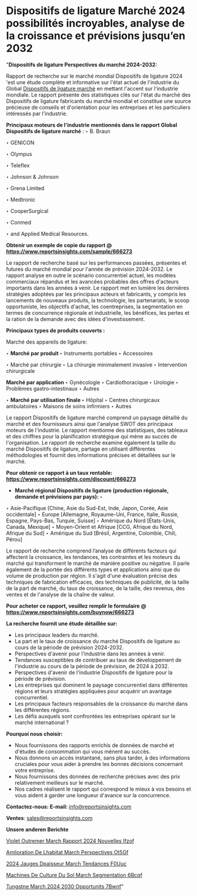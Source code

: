 # Dispositifs de ligature Marché 2024 possibilités incroyables, analyse de la croissance et prévisions jusqu’en 2032

"<strong>Dispositifs de ligature Perspectives du marché 2024-2032:</strong>

Rapport de recherche sur le marché mondial Dispositifs de ligature 2024 'est une étude complète et informative sur l'état actuel de l'industrie du Global <a href=https://www.reportsinsights.com/sample/666273>Dispositifs de ligature marché</a> en mettant l'accent sur l'industrie mondiale. Le rapport présente des statistiques clés sur l'état du marché des Dispositifs de ligature fabricants du marché mondial et constitue une source précieuse de conseils et d'orientation pour les entreprises et les particuliers intéressés par l'industrie.

<strong>Principaux moteurs de l'industrie mentionnés dans le rapport Global Dispositifs de ligature marché</strong> :
‣ B. Braun

‣ GENICON

‣ Olympus

‣ Teleflex

‣ Johnson & Johnson

‣ Grena Limited

‣ Medtronic

‣ CooperSurgical

‣ Conmed

‣ and Applied Medical Resources.

<strong>Obtenir un exemple de copie du rapport @ <a href=https://www.reportsinsights.com/sample/666273>https://www.reportsinsights.com/sample/666273</a></strong>

Le rapport de recherche basé sur les performances passées, présentes et futures du marché mondial pour l'année de prévision 2024-2032. Le rapport analyse en outre le scénario concurrentiel actuel, les modèles commerciaux répandus et les avancées probables des offres d'acteurs importants dans les années à venir. Le rapport met en lumière les dernières stratégies adoptées par les principaux acteurs et fabricants, y compris les lancements de nouveaux produits, la technologie, les partenariats, le scoop opportuniste, les objectifs d'achat, les coentreprises, la segmentation en termes de concurrence régionale et industrielle, les bénéfices, les pertes et la ration de la demande avec des idées d'investissement.

<strong>Principaux types de produits couverts :</strong>

Marché des appareils de ligature:

‣  <strong> Marché par produit </strong>
‣ Instruments portables
‣ Accessoires

‣  Marché par chirurgie
‣ La chirurgie minimalement invasive
‣ Intervention chirurgicale

<strong>Marché par application </strong>
‣ Gynécologie
‣ Cardiothoracique
‣ Urologie
‣ Problèmes gastro-intestinaux
‣ Autres

‣  <strong> <strong> Marché par utilisation finale </strong> </strong>
‣ Hôpital
‣ Centres chirurgicaux ambulatoires
‣ Maisons de soins infirmiers
‣ Autres

Le rapport Dispositifs de ligature marché comprend un paysage détaillé du marché et des fournisseurs ainsi que l'analyse SWOT des principaux moteurs de l'industrie. Le rapport mentionne des statistiques, des tableaux et des chiffres pour la planification stratégique qui mène au succès de l'organisation. Le rapport de recherche examine également la taille du marché Dispositifs de ligature, partage en utilisant différentes méthodologies et fournit des informations précises et détaillées sur le marché.

<strong>Pour obtenir ce rapport à un taux rentable: <a href=https://www.reportsinsights.com/discount/666273>https://www.reportsinsights.com/discount/666273</a></strong>
<ul>
  <li><strong>Marché régional Dispositifs de ligature (production régionale, demande et prévisions par pays): -</strong></li>
</ul>
‣ Asie-Pacifique [Chine, Asie du Sud-Est, Inde, Japon, Corée, Asie occidentale]
‣ Europe [Allemagne, Royaume-Uni, France, Italie, Russie, Espagne, Pays-Bas, Turquie, Suisse]
‣ Amérique du Nord [États-Unis, Canada, Mexique]
‣ Moyen-Orient et Afrique [CCG, Afrique du Nord, Afrique du Sud]
‣ Amérique du Sud [Brésil, Argentine, Colombie, Chili, Pérou]

Le rapport de recherche comprend l’analyse de différents facteurs qui affectent la croissance, les tendances, les contraintes et les moteurs du marché qui transforment le marché de manière positive ou négative. Il parle également de la portée des différents types et applications ainsi que du volume de production par région. Il s'agit d'une évaluation précise des techniques de fabrication efficaces, des techniques de publicité, de la taille de la part de marché, du taux de croissance, de la taille, des revenus, des ventes et de l'analyse de la chaîne de valeur.

<strong>Pour acheter ce rapport, veuillez remplir le formulaire @   <a href=https://www.reportsinsights.com/buynow/666273>https://www.reportsinsights.com/buynow/666273</a></strong>

<strong>La recherche fournit une étude détaillée sur:</strong>
<ul>
  <li>Les principaux leaders du marché.</li>
  <li>La part et le taux de croissance du marché Dispositifs de ligature au cours de la période de prévision 2024-2032.</li>
  <li>Perspectives d'avenir pour l'industrie dans les années à venir.</li>
  <li>Tendances susceptibles de contribuer au taux de développement de l'industrie au cours de la période de prévision, de 2024 à 2032.</li>
  <li>Perspectives d'avenir de l'industrie Dispositifs de ligature pour la période de prévision.</li>
  <li>Les entreprises qui dominent le paysage concurrentiel dans différentes régions et leurs stratégies appliquées pour acquérir un avantage concurrentiel.</li>
  <li>Les principaux facteurs responsables de la croissance du marché dans les différentes régions.</li>
  <li>Les défis auxquels sont confrontées les entreprises opérant sur le marché international ?</li>
</ul>
<strong>Pourquoi nous choisir:</strong>
<ul>
  <li>Nous fournissons des rapports enrichis de données de marché et d'études de consommation qui vous mènent au succès.</li>
  <li>Nous donnons un accès instantané, sans plus tarder, à des informations cruciales pour vous aider à prendre les bonnes décisions concernant votre entreprise.</li>
  <li>Nous fournissons des données de recherche précises avec des prix relativement meilleurs sur le marché.</li>
  <li>Nos cadres réalisent le rapport qui correspond le mieux à vos besoins et vous aident à garder une longueur d'avance sur la concurrence.</li>
</ul>
<strong>Contactez-nous:
</strong><strong>E-mail:</strong> <a href=mailto:info@reportsinsights.com>info@reportsinsights.com</a>

<strong>Ventes</strong>: <a href=mailto:sales@reportsinsights.com>sales@reportsinsights.com</a>

<strong>Unsere anderen Berichte</strong>

<a href=https://www.linkedin.com/pulse/violet-outremer-march%C3%A9-rapport-2024-nouvelles-ifzof/>Violet Outremer March Rapport 2024 Nouvelles Ifzof</a>

<a href=https://www.linkedin.com/pulse/am%C3%A9lioration-de-lhabitat-march%C3%A9-perspectives-ot5gf/>Amlioration De Lhabitat March Perspectives Ot5Gf</a>

<a href=https://www.linkedin.com/pulse/2024-jauges-d%C3%A9paisseur-march%C3%A9-tendances-f0uuc/>2024 Jauges Dpaisseur March Tendances F0Uuc</a>

<a href=https://www.linkedin.com/pulse/machines-de-culture-du-sol-march%C3%A9-segmentation-6bcqf/>Machines De Culture Du Sol March Segmentation 6Bcqf</a>

<a href=https://www.linkedin.com/pulse/tungst%C3%A8ne-march%C3%A9-2024-2030-opportunit%C3%A9s-7bwnf/>Tungstne March 2024 2030 Opportunits 7Bwnf</a>"
